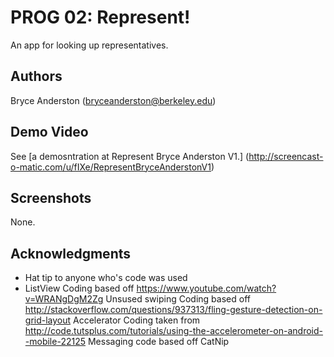 # PROG 02: Represent!

An app for looking up representatives.

## Authors

Bryce Anderston ([bryceanderston@berkeley.edu](mailto:your_email@berkeley.edu))

## Demo Video

See [a demosntration at Represent Bryce Anderston V1.] (http://screencast-o-matic.com/u/fIXe/RepresentBryceAnderstonV1)

## Screenshots
None.

## Acknowledgments

* Hat tip to anyone who's code was used
* ListView Coding based off https://www.youtube.com/watch?v=WRANgDgM2Zg
  Unsused swiping Coding based off http://stackoverflow.com/questions/937313/fling-gesture-detection-on-grid-layout
  Accelerator Coding taken from http://code.tutsplus.com/tutorials/using-the-accelerometer-on-android--mobile-22125
  Messaging code based off CatNip
